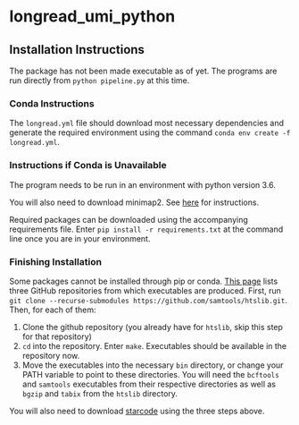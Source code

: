 # longread_umi_python

## Installation Instructions
The package has not been made executable as of yet. The programs are run directly from `python pipeline.py` at this time.

### Conda Instructions

The `longread.yml` file should download most necessary dependencies and generate the required environment using the command `conda env create -f longread.yml`.

### Instructions if Conda is Unavailable

The program needs to be run in an environment with python version 3.6. 

You will also need to download minimap2. See [here](https://github.com/lh3/minimap2#install) for instructions.

Required packages can be downloaded using the accompanying requirements file. Enter `pip install -r requirements.txt` at the command line once you are in your environment.

### Finishing Installation

Some packages cannot be installed through pip or conda. [This page](https://www.htslib.org/download/) lists three GitHub repositories from which executables are produced. First, run `git clone --recurse-submodules https://github.com/samtools/htslib.git`. Then, for each of them:

1. Clone the github repository (you already have for `htslib`, skip this step for that repository)
2. `cd` into the repository. Enter `make`. Executables should be available in the repository now.
3. Move the executables into the necessary `bin` directory, or change your PATH variable to point to these directories. You will need the `bcftools` and `samtools` executables from their respective directories as well as `bgzip` and `tabix` from the `htslib` directory.

You will also need to download [starcode](https://github.com/gui11aume/starcode) using the three steps above.

